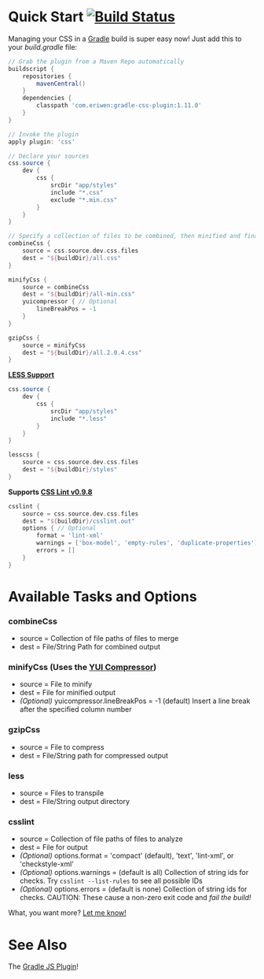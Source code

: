 # Quick Start [![Build Status](https://secure.travis-ci.org/eriwen/gradle-css-plugin.png)](http://travis-ci.org/eriwen/gradle-css-plugin)

Managing your CSS in a [Gradle](http://gradle.org) build is super easy now! Just add this to your *build.gradle* file:

```groovy
// Grab the plugin from a Maven Repo automatically
buildscript {
    repositories {
        mavenCentral()
    }
    dependencies {
        classpath 'com.eriwen:gradle-css-plugin:1.11.0'
    }
}

// Invoke the plugin
apply plugin: 'css'

// Declare your sources
css.source {
    dev {
        css {
            srcDir "app/styles"
            include "*.css"
            exclude "*.min.css"
        }
    }
}

// Specify a collection of files to be combined, then minified and finally GZip compressed.
combineCss {
    source = css.source.dev.css.files
    dest = "${buildDir}/all.css"
}

minifyCss {
    source = combineCss
    dest = "${buildDir}/all-min.css"
    yuicompressor { // Optional
        lineBreakPos = -1
    }
}

gzipCss {
    source = minifyCss
    dest = "${buildDir}/all.2.0.4.css"
}
```

**[LESS Support](http://lesscss.org)**
```groovy
css.source {
    dev {
        css {
            srcDir "app/styles"
            include "*.less"
        }
    }
}

lesscss {
    source = css.source.dev.css.files
    dest = "${buildDir}/styles"
}
```

**Supports [CSS Lint v0.9.8](http://csslint.net)**
```groovy
csslint {
    source = css.source.dev.css.files
    dest = "${buildDir}/csslint.out"
    options { // Optional
        format = 'lint-xml'
        warnings = ['box-model', 'empty-rules', 'duplicate-properties']
        errors = []
    }
}
```

# Available Tasks and Options
### combineCss
- source = Collection of file paths of files to merge
- dest = File/String Path for combined output

### minifyCss (Uses the [YUI Compressor](http://developer.yahoo.com/yui/compressor/))
- source = File to minify
- dest = File for minified output
- *(Optional)* yuicompressor.lineBreakPos = -1 (default) Insert a line break after the specified column number

### gzipCss
- source = File to compress
- dest = File/String path for compressed output

### less
- source = Files to transpile
- dest = File/String output directory

### csslint ###
- source = Collection of file paths of files to analyze
- dest = File for output
- *(Optional)* options.format = 'compact' (default), 'text', 'lint-xml', or 'checkstyle-xml'
- *(Optional)* options.warnings = (default is all) Collection of string ids for checks. Try `csslint --list-rules` to see all possible IDs
- *(Optional)* options.errors = (default is none) Collection of string ids for checks. CAUTION: These cause a non-zero exit code and _fail the build!_

What, you want more? [Let me know!](https://github.com/eriwen/gradle-css-plugin/issues)

# See Also #
The [Gradle JS Plugin](https://github.com/eriwen/gradle-js-plugin)!
